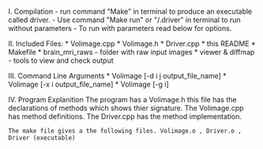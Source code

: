 I. Compilation
	- run command "Make" in terminal to produce an executable called driver. 
	- Use command "Make run" or "/.driver" in terminal to run without parameters
	- To run with parameters read below for options. 

II. Included Files:
	* Volimage.cpp 
	* Volimage.h 
	* Driver.cpp
	* this README
	* Makefile
	* brain_mri_raws  - folder with raw input images
	* viewer & diffmap - tools to view and check output


III. Command Line Arguments 
	* Volimage <imageBase> [-d i j output_file_name]
	* Volimage <imageBase> [-x i output_file_name]
	* Volimage <imageBase> [-g i]

IV. Program Explanition 
	The program has a Volimage.h this file has the declarations of methods which shows thier signature.
	The Volimage.cpp has method definitions.
	The Driver.cpp has the method implementation.

	
	The make file gives a the following files. Volimage.o , Driver.o , Driver (executable)
